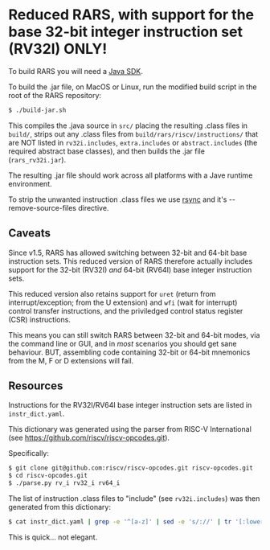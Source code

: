 # Reduced RARS, with support for the base 32-bit integer instruction set (RV32I) ONLY!

To build RARS you will need a [Java SDK](https://www.oracle.com/java/technologies/downloads/).

To build the .jar file, on MacOS or Linux, run the modified build script in the root of the RARS repository:

```bash
$ ./build-jar.sh
```

This compiles the .java source in `src/` placing the resulting .class files in `build/`, strips out any .class files from `build/rars/riscv/instructions/` that are NOT listed in `rv32i.includes`, `extra.includes` or `abstract.includes` (the required abstract base classes), and then builds the .jar file (`rars_rv32i.jar`).

The resulting .jar file should work across all platforms with a Jave runtime environment.

To strip the unwanted instruction .class files we use [rsync](https://rsync.samba.org/) and it's --remove-source-files directive.

## Caveats

Since v1.5, RARS has allowed switching between 32-bit and 64-bit base instruction sets. This reduced version of RARS therefore actually includes support for the 32-bit (RV32I) *and* 64-bit (RV64I) base integer instruction sets. 

This reduced version also retains support for `uret` (return from interrupt/exception; from the U extension) and `wfi` (wait for interrupt) control transfer instructions, and the priviledged control status register (CSR) instructions.

This means you can still switch RARS between 32-bit and 64-bit modes, via the command line or GUI, and in *most* scenarios you should get sane behaviour. BUT, assembling code containing 32-bit or 64-bit mnemonics from the M, F or D extensions will fail.

## Resources

Instructions for the RV32I/RV64I base integer instruction sets are listed in `instr_dict.yaml`.

This dictionary was generated using the parser from RISC-V International (see https://github.com/riscv/riscv-opcodes.git).

Specifically:
```bash
$ git clone git@github.com:riscv/riscv-opcodes.git riscv-opcodes.git
$ cd riscv-opcodes.git
$ ./parse.py rv_i rv32_i rv64_i
```

The list of instruction .class files to "include" (see `rv32i.includes`) was then generated from this dictionary:

```bash
$ cat instr_dict.yaml | grep -e '^[a-z]' | sed -e 's/://' | tr '[:lower:]' '[:upper:]' | xargs -I % echo %.class >rv32i.includes
```

This is quick... not elegant.
